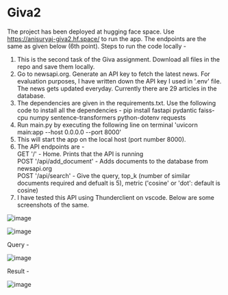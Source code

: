 # Giva2
The project has been deployed at hugging face space. Use https://anisuryaj-giva2.hf.space/ to run the app. The endpoints are the same as given below (6th point).
Steps to run the code locally - 
1. This is the second task of the Giva assignment. Download all files in the repo and save them locally.
2. Go to newsapi.org. Generate an API key to fetch the latest news. For evaluation purposes, I have written down the API key I used in '.env' file. The news gets updated everyday. Currently there are 29 articles in the database.
3. The dependencies are given in the requirements.txt. Use the following code to install all the dependencies - pip install fastapi pydantic faiss-cpu numpy sentence-transformers python-dotenv requests
4. Run main.py by executing the following line on terminal 'uvicorn main:app --host 0.0.0.0 --port 8000'
5. This will start the app on the local host (port number 8000).
6. The API endpoints are -   
   GET '/' - Home. Prints that the API is running   
   POST '/api/add_document' - Adds documents to the database from newsapi.org    
   POST '/api/search' -  Give the query, top_k (number of similar documents required and defualt is 5), metric ('cosine' or 'dot': default is cosine)
8. I have tested this API using Thunderclient on vscode. Below are some screenshots of the same.

![image](https://github.com/user-attachments/assets/9ce040ca-aa99-433c-a54a-0681c43abe87)   


![image](https://github.com/user-attachments/assets/bc4a97f4-dce7-4b6f-b55b-a3063fbe60d0)

Query - 

![image](https://github.com/user-attachments/assets/e04632ba-9618-4f8a-8450-bef839841d1e)

Result -

![image](https://github.com/user-attachments/assets/bf809c31-1fc6-46e5-b14b-c6975e02b81d)





   
